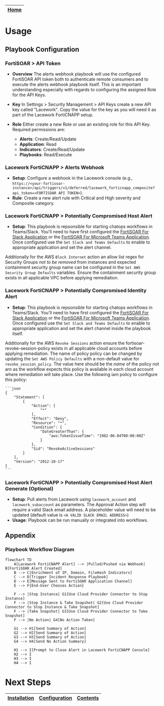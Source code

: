 [Home](../README.md) |
 | -------------------------------------------- |

# Usage

## Playbook Configuration 

### FortiSOAR \> API Token

* **Overview** The alerts webhook playbook will use the configured FortiSOAR API token both to authenticate remote consumers and to execute the alerts webhook playbook itself. This is an important understanding especially with regards to configuring the assigned Role for the API Keys.
* **Key** In Settings > Security Management > API Keys create a new API key called "Lacework". Copy the value for the key as you will need it as part of the Lacework FortiCNAPP setup. 
* **Role** Either create a new Role or use an existing role for this API Key. Required permissions are:

    - **Alerts**: Create/Read/Update
    - **Application**: Read
    - **Indicators**: Create/Read/Update
    - **Playbooks**: Read/Execute

### Lacework FortiCNAPP \> Alerts Webhook 

* **Setup**: Configure a webhook in the Lacework console (e.g., `https://<your-fortisoar-instance>/api/triggers/v1/deferred/lacework_forticnapp_composite?api_token=<FORTISOAR API TOKEN>`).   
* **Rule**: Create a new alert rule with Critical and High severity and Composite category.

### Lacework FortiCNAPP \> Potentially Compromised Host Alert

* **Setup**: This playbook is repsonsible for starting chatops workflows in Teams/Slack. You'll need to have first configured the [FortiSOAR For Slack Application](https://docs.fortinet.com/document/fortisoar/1.0.0/fortisoar-for-slack-application/468/fortisoar-for-slack-application-v1-0-0) or the [FortiSOAR For Microsoft Teams Application](https://docs.fortinet.com/document/fortisoar/1.0.0/fortisoar-for-microsoft-teams-application/630/fortisoar-for-microsoft-teams-application-v1-0-0). Once configured use the `Set Slack and Teams Defaults` to enable to appropriate application and set the alert channel.

Additionally for the AWS `Block Internet` action an allow list regex for Security Groups _not to be removed_ from instances and expected containment security group name can be configured  in the `Set AWS Security Group Defaults` variables. Ensure the containment security group exists in all applicable VPC before applying remediation.

### Lacework FortiCNAPP \> Potentially Compromised Identity Alert

* **Setup**: This playbook is repsonsible for starting chatops workflows in Teams/Slack. You'll need to have first configured the [FortiSOAR For Slack Application](https://docs.fortinet.com/document/fortisoar/1.0.0/fortisoar-for-slack-application/468/fortisoar-for-slack-application-v1-0-0) or the [FortiSOAR For Microsoft Teams Application](https://docs.fortinet.com/document/fortisoar/1.0.0/fortisoar-for-microsoft-teams-application/630/fortisoar-for-microsoft-teams-application-v1-0-0). Once configured use the `Set Slack and Teams Defaults` to enable to appropriate application and set the alert channel inside the playbook itself.

Additionally for the AWS `Revoke Sessions` action ensure the fortisoar-revoke-session-policy exists in all applicable cloud accounts before applying remediation. The name of policy policy can be changed by updating the `Set AWS Policy Defaults` with a non-default value for `revoke_session_policy`. The value here should be the _name_ of the policy not arn as the workflow expects this policy is available in _each_ cloud account where remediation will take place. Use the following iam policy to configure this policy:  

    ```json
    {
        "Statement": [
            {
                "Action": [
                    "*"
                ],
                "Effect": "Deny",
                "Resource": "*",
                "Condition": {
                    "DateGreaterThan": {
                        "aws:TokenIssueTime": "1982-06-04T00:00:00Z"
                    }
                },
                "Sid": "RevokeActiveSessions"
            }
        ],
        "Version": "2012-10-17"
    }
    ```

### Lacework FortiCNAPP \> Potentially Compromised Host Alert Generate (Optional) 

* **Setup**: Pull alerts from Lacework using `lacework_account` and `lacework_subaccount` as parameters. The Approval Action step will require a valid Slack email address. A placeholder value will need to be updated (default value is `<A VALID SLACK EMAIL ADDRESS>`)
* **Usage**: Playbook can be run manually or integrated into workflows. 

## Appendix 

### Playbook Workflow Diagram 

```mermaid
flowchart TD
    A[Lacework FortiCNAPP Alert] --> |Pulled/Pushed via Webhook| B[FortiSOAR Alert Created]
    B --> C[Enrichment of IP, Domain, FileHash Indicators]
    C --> D[Trigger Incident Response Playbook]
    D --> E[Message Sent to FortiSOAR Application Channel]
    E --> F{End-User Chooses Action}
    
    F --> |Stop Instance| G1[Use Cloud Provider Connector to Stop Instance]
    F --> |Stop Instance & Take Snapshot| G2[Use Cloud Provider Connector to Stop Instance & Take Snapshot]
    F --> |Take Snapshot| G3[Use Cloud Provider Connector to Take Snapshot]
    F --> |No Action| G4[No Action Taken]
    
    G1 --> H1[Send Summary of Action]
    G2 --> H2[Send Summary of Action]
    G3 --> H3[Send Summary of Action]
    G4 --> H4[Send No Action Summary]
    
    H1 --> I[Prompt to Close Alert in Lacework FortiCNAPP Console]
    H2 --> I
    H3 --> I
    H4 --> I

```

# Next Steps
| [Installation](./setup.md#installation) | [Configuration](./setup.md#configuration) | [Contents](./contents.md) |
| ----------------------------------------- | ------------------------------------------- | --------------------------- |